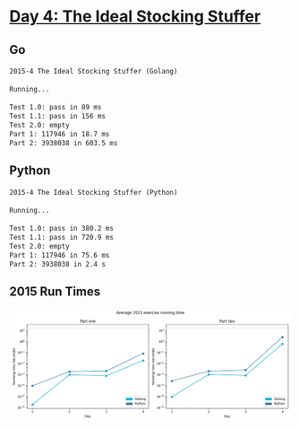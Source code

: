 # [Day 4: The Ideal Stocking Stuffer](https://adventofcode.com/2015/day/4)

<!-- These are helper text to make formatting the yearly readme consistent and easier...

[Day 4: The Ideal Stocking Stuffer][rm4]
[Go][g4]
[Python][p4]

[rm4]: 04-theIdealStockingStuffer/README.md
[g4]: 04-theIdealStockingStuffer/go
[p4]: 04-theIdealStockingStuffer/py

-->

## Go

```text
2015-4 The Ideal Stocking Stuffer (Golang)

Running...

Test 1.0: pass in 89 ms
Test 1.1: pass in 156 ms
Test 2.0: empty
Part 1: 117946 in 18.7 ms
Part 2: 3938038 in 603.5 ms
```

## Python

```text
2015-4 The Ideal Stocking Stuffer (Python)

Running...

Test 1.0: pass in 380.2 ms
Test 1.1: pass in 720.9 ms
Test 2.0: empty
Part 1: 117946 in 75.6 ms
Part 2: 3938038 in 2.4 s
```

## 2015 Run Times

![2015 exercise run-time graphs](../run-times.png)
